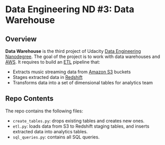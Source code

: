 # Data Engineering ND #3: Data Warehouse
## Overview
**Data Warehouse** is the third project of Udacity [Data Engineering Nanodegree](https://d20vrrgs8k4bvw.cloudfront.net/documents/en-US/Data+Engineering+Nanodegree+Program+Syllabus.pdf). The goal of the project is to work with data warehouses and [AWS](https://aws.amazon.com/). It requires to build an [ETL](https://en.wikipedia.org/wiki/Extract,_transform,_load) pipeline that:
* Extracts music streaming data from [Amazon S3](https://aws.amazon.com/s3/) buckets
* Stages extracted data in [Redshift](https://aws.amazon.com/redshift/)
* Transforms data into a set of dimensional tables for analytics team
## Repo Contents
The repo contains the following files:
* ```create_tables.py```: drops existing tables and creates new ones.
* ```etl.py```: loads data from S3 to Redshift staging tables, and inserts extracted data into analytics tables.
* ```sql_queries.py```: contains all SQL queries.

